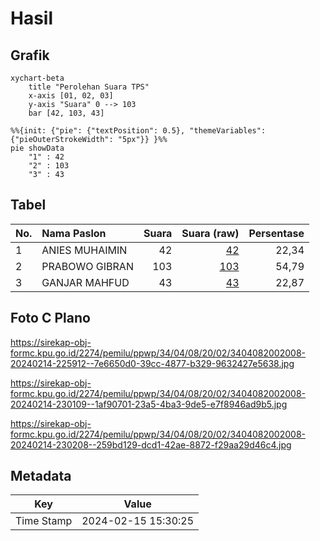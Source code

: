 # Hasil

## Grafik

```mermaid
xychart-beta
    title "Perolehan Suara TPS"
    x-axis [01, 02, 03]
    y-axis "Suara" 0 --> 103
    bar [42, 103, 43]
```

```mermaid
%%{init: {"pie": {"textPosition": 0.5}, "themeVariables": {"pieOuterStrokeWidth": "5px"}} }%%
pie showData
    "1" : 42
    "2" : 103
    "3" : 43
```

## Tabel

| No. | Nama Paslon    | Suara | Suara (raw) | Persentase |
|:--- |:-------------- | -----:| -----------:| ----------:|
| 1   | ANIES MUHAIMIN | 42    | [42][p-1]   | 22,34      |
| 2   | PRABOWO GIBRAN | 103   | [103][p-2]  | 54,79      |
| 3   | GANJAR MAHFUD  | 43    | [43][p-3]   | 22,87      |


[p-1]: https://github.com/gigit-pemilu/pemilu-2024-34-di-yogyakarta/blob/main/pilpres/hitung-suara/sub/34-di-yogyakarta/sub/04-sleman/sub/08-berbah/sub/2002-tegaltirto/sub/008-tps/sub/paslon-1.txt
[p-2]: https://github.com/gigit-pemilu/pemilu-2024-34-di-yogyakarta/blob/main/pilpres/hitung-suara/sub/34-di-yogyakarta/sub/04-sleman/sub/08-berbah/sub/2002-tegaltirto/sub/008-tps/sub/paslon-2.txt
[p-3]: https://github.com/gigit-pemilu/pemilu-2024-34-di-yogyakarta/blob/main/pilpres/hitung-suara/sub/34-di-yogyakarta/sub/04-sleman/sub/08-berbah/sub/2002-tegaltirto/sub/008-tps/sub/paslon-3.txt

## Foto C Plano

https://sirekap-obj-formc.kpu.go.id/2274/pemilu/ppwp/34/04/08/20/02/3404082002008-20240214-225912--7e6650d0-39cc-4877-b329-9632427e5638.jpg

https://sirekap-obj-formc.kpu.go.id/2274/pemilu/ppwp/34/04/08/20/02/3404082002008-20240214-230109--1af90701-23a5-4ba3-9de5-e7f8946ad9b5.jpg

https://sirekap-obj-formc.kpu.go.id/2274/pemilu/ppwp/34/04/08/20/02/3404082002008-20240214-230208--259bd129-dcd1-42ae-8872-f29aa29d46c4.jpg


## Metadata

| Key        | Value               |
| ---------- | ------------------- |
| Time Stamp | 2024-02-15 15:30:25 |




